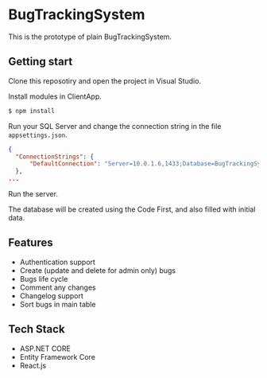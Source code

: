 # BugTrackingSystem
This is the prototype of plain BugTrackingSystem.

## Getting start
Clone this reposotiry and open the project in Visual Studio.

Install modules in ClientApp.
```sh
$ npm install
```

Run your SQL Server and change the connection string in the file `appsettings.json`.
```json
{
  "ConnectionStrings": {
      "DefaultConnection": "Server=10.0.1.6,1433;Database=BugTrackingSystemDB;User=SA;Password=P@ssw0rd;"
  },
...
```
Run the server.

The database will be created using the Code First, and also filled with initial data.

## Features
 - Authentication support
 - Create (update and delete for admin only) bugs
 - Bugs life cycle
 - Comment any changes
 - Changelog support
 - Sort bugs in main table

## Tech Stack
 - ASP.NET CORE
 - Entity Framework Core
 - React.js
